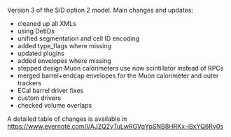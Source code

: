 Version 3 of the SiD option 2 model. Main changes and updates:

- cleaned up all XMLs
- using DetIDs
- unified segmentation and cell ID encoding
- added type_flags where missing
- updated plugins
- added envelopes where missing
- stepped design Muon calorimeters use now scintillator instead of RPCs
- merged barrel+endcap envelopes for the Muon calorimeter and outer trackers
- ECal barrel driver fixes
- custom drivers
- checked volume overlaps

A detailed table of changes is available in
https://www.evernote.com/l/AJ2Q2yTuLwRGVqYpSNB8HRKx-iBxYQ6Ry0s
